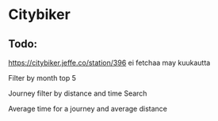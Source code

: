 # Citybiker

## Todo:

https://citybiker.jeffe.co/station/396 ei fetchaa may kuukautta

Filter by month top 5


Journey filter by distance and time
Search

Average time for a journey and average distance
